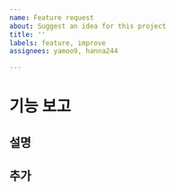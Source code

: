 ```yaml
---
name: Feature request
about: Suggest an idea for this project
title: ''
labels: feature, improve
assignees: yamoo9, hanna244

---
```


# 기능 보고

## 설명 

## 추가
